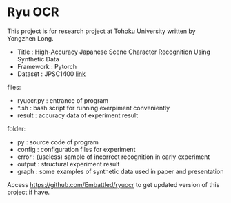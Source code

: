 # Ryu OCR

This project is for research project at Tohoku University written by Yongzhen Long.

* Title     : High-Accuracy Japanese Scene Character Recognition Using Synthetic Data
* Framework : Pytorch
* Dataset   : JPSC1400 [link](https://www.imglab.org/db/index.html)

files:
* ryuocr.py : entrance of program
* *.sh      : bash script for running exerpiment conveniently
* result    : accuracy data of experiment result 


folder:
* py        : source code of program
* config    : configuration files for experiment
* error     : (useless) sample of incorrect recognition in early experiment
* output    : structural experiment result
* graph     : some examples of synthetic data used in paper and presentation

Access https://github.com/Embattled/ryuocr to get updated version of this project if have.
